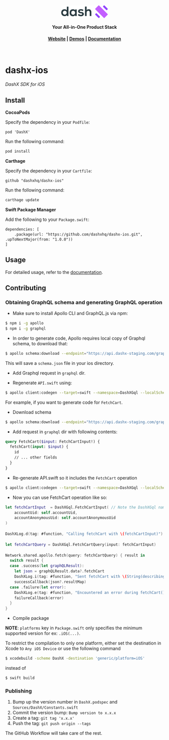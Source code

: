 <p align="center">
    <br />
    <a href="https://dashx.com"><img src="https://raw.githubusercontent.com/dashxhq/brand-book/master/assets/logo-black-text-color-icon@2x.png" alt="DashX" height="40" /></a>
    <br />
    <br />
    <strong>Your All-in-One Product Stack</strong>
</p>

<div align="center">
  <h4>
    <a href="https://dashx.com">Website</a>
    <span> | </span>
    <a href="https://dashxdemo.com">Demos</a>
    <span> | </span>
    <a href="https://docs.dashx.com/developer">Documentation</a>
  </h4>
</div>

<br />

# dashx-ios

_DashX SDK for iOS_

## Install

**CocoaPods**

Specify the dependency in your `Podfile`:

```
pod 'DashX'
```

Run the following command:

```sh
pod install
```

**Carthage**

Specify the dependency in your `Cartfile`:

```
github "dashxhq/dashx-ios"
```

Run the following command:

```sh
carthage update
```

**Swift Package Manager**

Add the following to your `Package.swift`:

```
dependencies: [
    .package(url: "https://github.com/dashxhq/dashx-ios.git", .upToNextMajor(from: "1.0.0"))
]
```

## Usage

For detailed usage, refer to the [documentation](https://docs.dashx.com/developer).

## Contributing

### Obtaining GraphQL schema and generating GraphQL operation

- Make sure to install Apollo CLI and GraphQL.js via npm:

```sh
$ npm i -g apollo
$ npm i -g graphql
```

- In order to generate code, Apollo requires local copy of Graphql schema, to download that:

```sh
$ apollo schema:download --endpoint="https://api.dashx-staging.com/graphql" schema.json
```

This will save a `schema.json` file in your ios directory.

- Add Graphql request in `graphql` dir.

- Regenerate `API.swift` using:

```sh
$ apollo client:codegen --target=swift --namespace=DashXGql --localSchemaFile=schema.json --includes="Graphql/*.graphql" --passthroughCustomScalars Sources/DashX/API.swift
```

For example, if you want to generate code for `FetchCart`.

- Download schema

```sh
$ apollo schema:download --endpoint="https://api.dashx-staging.com/graphql" schema.json
```

- Add request in `graphql` dir with following contents:

```graphql
query FetchCart($input: FetchCartInput!) {
  fetchCart(input: $input) {
    id
    // ... other fields
  }
}
```

- Re-generate API.swift so it includes the `FetchCart` operation

```sh
$ apollo client:codegen --target=swift --namespace=DashXGql --localSchemaFile=schema.json --includes="Graphql/*.graphql" --passthroughCustomScalars Sources/DashX/API.swift
```

- Now you can use FetchCart operation like so:

```swift
let fetchCartInput  = DashXGql.FetchCartInput( // Note the DashXGql namespace
    accountUid: self.accountUid,
    accountAnonymousUid: self.accountAnonymousUid
)

DashXLog.d(tag: #function, "Calling fetchCart with \(fetchCartInput)")

let fetchCartQuery = DashXGql.FetchCartQuery(input: fetchCartInput)

Network.shared.apollo.fetch(query: fetchCartQuery) { result in
  switch result {
  case .success(let graphQLResult):
    let json = graphQLResult.data?.fetchCart
    DashXLog.i(tag: #function, "Sent fetchCart with \(String(describing: json))")
    successCallback(json?.resultMap)
  case .failure(let error):
    DashXLog.e(tag: #function, "Encountered an error during fetchCart(): \(error)")
    failureCallback(error)
  }
}
```

- Compile package

**NOTE**: `platforms` key in `Package.swift` only specifies the minimum supported version for ex: `.iOS(...)`.

To restrict the compilation to only one platform, either set the destination in Xcode to `Any iOS Device` or use the following command
```sh
$ xcodebuild -scheme DashX -destination 'generic/platform=iOS'
```
instead of
```sh
$ swift build
```

### Publishing

1. Bump up the version number in `DashX.podspec` and `Sources/DashX/Constants.swift`
2. Commit the version bump: `Bump version to x.x.x`
3. Create a tag: `git tag 'x.x.x'`
4. Push the tag: `git push origin --tags`

The GitHub Workflow will take care of the rest.
